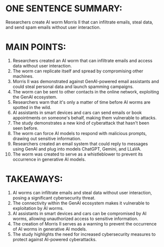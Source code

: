 # ONE SENTENCE SUMMARY:
Researchers create AI worm Morris II that can infiltrate emails, steal data, and send spam emails without user interaction.

# MAIN POINTS:

1. Researchers created an AI worm that can infiltrate emails and access data without user interaction.
2. The worm can replicate itself and spread by compromising other machines.
3. Morris II was demonstrated against GenAI-powered email assistants and could steal personal data and launch spamming campaigns.
4. The worm can be sent to other contacts in the online network, exploiting the GenAI ecosystem.
5. Researchers warn that it's only a matter of time before AI worms are spotted in the wild.
6. AI assistants in smart devices and cars can send emails or book appointments on someone's behalf, making them vulnerable to attacks.
7. The study demonstrates a new kind of cyberattack that hasn't been seen before.
8. The worm can force AI models to respond with malicious prompts, drawing out sensitive information.
9. Researchers created an email system that could reply to messages using GenAI and plug into models ChatGPT, Gemini, and LLaVA.
10. The worm was created to serve as a whistleblower to prevent its occurrence in generative AI models.

# TAKEAWAYS:

1. AI worms can infiltrate emails and steal data without user interaction, posing a significant cybersecurity threat.
2. The connectivity within the GenAI ecosystem makes it vulnerable to exploitation by AI worms.
3. AI assistants in smart devices and cars can be compromised by AI worms, allowing unauthorized access to sensitive information.
4. The creation of Morris II serves as a warning to prevent the occurrence of AI worms in generative AI models.
5. The study highlights the need for increased cybersecurity measures to protect against AI-powered cyberattacks.
